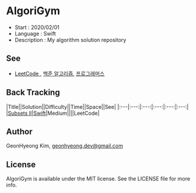 # AlgoriGym
* Start : 2020/02/01
* Language : Swift
* Description : My algorithm solution repository


## See
* [LeetCode ](https://leetcode.com/ "LeetCode"),  [백준 알고리즘](https://www.acmicpc.net/ "백준 알고리즘"), [프로그래머스](https://programmers.co.kr/ "프로그래머스")

## Back Tracking
|Title||Solution||Difficulty||Time||Space||See|
|:---|:---:|:---:|:---:|:---:|:---:|
|[Subsets II](https://leetcode.com/problems/subsets-ii/ "LeetCode")|[Swift](https://github.com/GeonHyeongKim/AlgoriGym/blob/master/BackTracking/Subsets%20II.swift)|Medium||||LeetCode|

## Author
GeonHyeong Kim, [geonhyeong.dev@gmail.com](geonhyeong.dev@gmail.com)

## License
AlgoriGym is available under the MIT license. See the LICENSE file for more info.
